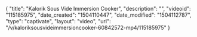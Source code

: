 {
    "title": "Kalorik Sous Vide Immersion Cooker",
    "description": "",
    "videoid": "115185975",
    "date_created": "1504110447",
    "date_modified": "1504112787",
    "type": "captivate",
    "layout": "video",
    "url": "\/v\/kaloriksousvideimmersioncooker-60842572-mp4\/115185975"
}
